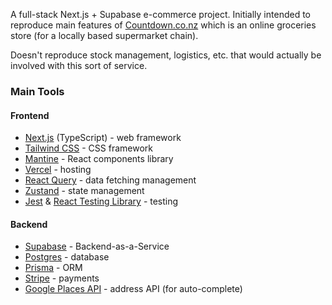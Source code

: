 A full-stack Next.js + Supabase e-commerce project. Initially intended to reproduce main features of [Countdown.co.nz](https://countdown.co.nz) which is an online groceries store (for a locally based supermarket chain).

Doesn't reproduce stock management, logistics, etc. that would actually be involved with this sort of service.

### Main Tools

#### Frontend

- [Next.js](https://nextjs.org/) (TypeScript) - web framework
- [Tailwind CSS](https://tailwindcss.com/) - CSS framework
- [Mantine](https://mantine.dev/) - React components library
- [Vercel](https://vercel.com/) - hosting
- [React Query](https://tanstack.com/query/latest/) - data fetching management
- [Zustand](https://github.com/pmndrs/zustand) - state management
- [Jest](https://jestjs.io/) & [React Testing Library](https://testing-library.com/docs/react-testing-library/intro/) - testing

#### Backend

- [Supabase](https://supabase.com/) - Backend-as-a-Service
- [Postgres](https://www.postgresql.org/) - database
- [Prisma](https://www.prisma.io/) - ORM
- [Stripe](https://stripe.com/) - payments 
- [Google Places API](https://developers.google.com/maps/documentation/places/web-service/overview) - address API (for auto-complete)

